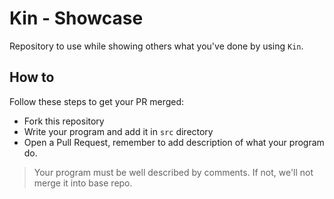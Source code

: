 # Kin - Showcase

Repository to use while showing others what you've done by using `Kin`.

## How to

Follow these steps to get your PR merged:

- Fork this repository
- Write your program and add it in `src` directory
- Open a Pull Request, remember to add description of what your program do.

> Your program must be well described by comments.
> If not, we'll not merge it into base repo.
